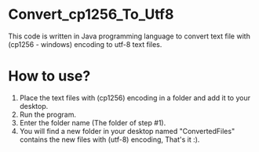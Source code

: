 # Convert_cp1256_To_Utf8
This code is written in Java programming language to convert text file with (cp1256 - windows) encoding to utf-8 text files.

# How to use?
1. Place the text files with (cp1256) encoding in a folder and add it to your desktop.
2. Run the program.
3. Enter the folder name (The folder of step #1).
4. You will find a new folder in your desktop named "ConvertedFiles" contains the new files with (utf-8) encoding, That's it :).
